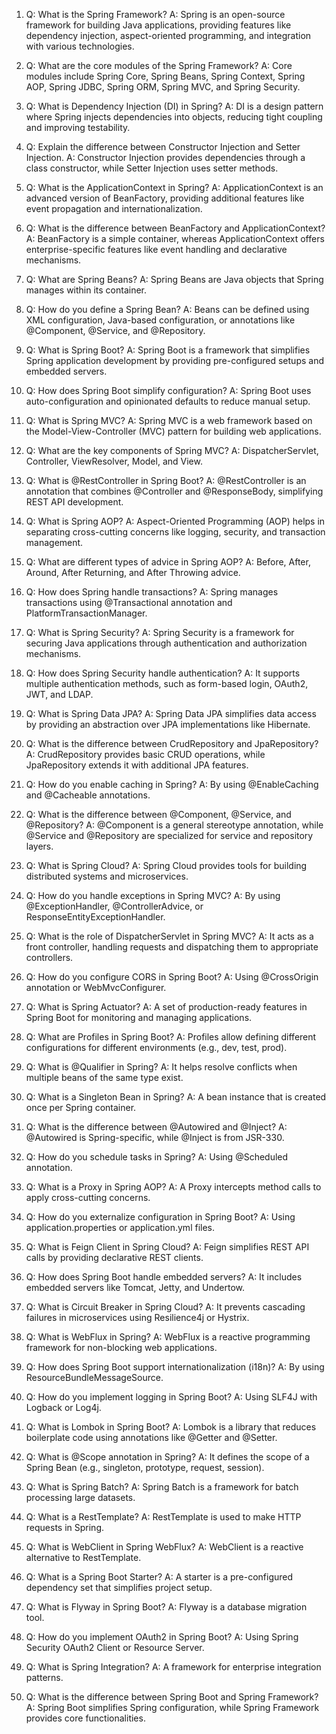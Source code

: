 1. Q: What is the Spring Framework?
   A: Spring is an open-source framework for building Java applications, providing features like dependency injection, aspect-oriented programming, and integration with various technologies.

2. Q: What are the core modules of the Spring Framework?
   A: Core modules include Spring Core, Spring Beans, Spring Context, Spring AOP, Spring JDBC, Spring ORM, Spring MVC, and Spring Security.

3. Q: What is Dependency Injection (DI) in Spring?
   A: DI is a design pattern where Spring injects dependencies into objects, reducing tight coupling and improving testability.

4. Q: Explain the difference between Constructor Injection and Setter Injection.
   A: Constructor Injection provides dependencies through a class constructor, while Setter Injection uses setter methods.

5. Q: What is the ApplicationContext in Spring?
   A: ApplicationContext is an advanced version of BeanFactory, providing additional features like event propagation and internationalization.

6. Q: What is the difference between BeanFactory and ApplicationContext?
   A: BeanFactory is a simple container, whereas ApplicationContext offers enterprise-specific features like event handling and declarative mechanisms.

7. Q: What are Spring Beans?
   A: Spring Beans are Java objects that Spring manages within its container.

8. Q: How do you define a Spring Bean?
   A: Beans can be defined using XML configuration, Java-based configuration, or annotations like @Component, @Service, and @Repository.

9. Q: What is Spring Boot?
   A: Spring Boot is a framework that simplifies Spring application development by providing pre-configured setups and embedded servers.

10. Q: How does Spring Boot simplify configuration?
    A: Spring Boot uses auto-configuration and opinionated defaults to reduce manual setup.

11. Q: What is Spring MVC?
    A: Spring MVC is a web framework based on the Model-View-Controller (MVC) pattern for building web applications.

12. Q: What are the key components of Spring MVC?
    A: DispatcherServlet, Controller, ViewResolver, Model, and View.

13. Q: What is @RestController in Spring Boot?
    A: @RestController is an annotation that combines @Controller and @ResponseBody, simplifying REST API development.

14. Q: What is Spring AOP?
    A: Aspect-Oriented Programming (AOP) helps in separating cross-cutting concerns like logging, security, and transaction management.

15. Q: What are different types of advice in Spring AOP?
    A: Before, After, Around, After Returning, and After Throwing advice.

16. Q: How does Spring handle transactions?
    A: Spring manages transactions using @Transactional annotation and PlatformTransactionManager.

17. Q: What is Spring Security?
    A: Spring Security is a framework for securing Java applications through authentication and authorization mechanisms.

18. Q: How does Spring Security handle authentication?
    A: It supports multiple authentication methods, such as form-based login, OAuth2, JWT, and LDAP.

19. Q: What is Spring Data JPA?
    A: Spring Data JPA simplifies data access by providing an abstraction over JPA implementations like Hibernate.

20. Q: What is the difference between CrudRepository and JpaRepository?
    A: CrudRepository provides basic CRUD operations, while JpaRepository extends it with additional JPA features.

21. Q: How do you enable caching in Spring?
    A: By using @EnableCaching and @Cacheable annotations.

22. Q: What is the difference between @Component, @Service, and @Repository?
    A: @Component is a general stereotype annotation, while @Service and @Repository are specialized for service and repository layers.

23. Q: What is Spring Cloud?
    A: Spring Cloud provides tools for building distributed systems and microservices.

24. Q: How do you handle exceptions in Spring MVC?
    A: By using @ExceptionHandler, @ControllerAdvice, or ResponseEntityExceptionHandler.

25. Q: What is the role of DispatcherServlet in Spring MVC?
    A: It acts as a front controller, handling requests and dispatching them to appropriate controllers.

26. Q: How do you configure CORS in Spring Boot?
    A: Using @CrossOrigin annotation or WebMvcConfigurer.

27. Q: What is Spring Actuator?
    A: A set of production-ready features in Spring Boot for monitoring and managing applications.

28. Q: What are Profiles in Spring Boot?
    A: Profiles allow defining different configurations for different environments (e.g., dev, test, prod).

29. Q: What is @Qualifier in Spring?
    A: It helps resolve conflicts when multiple beans of the same type exist.

30. Q: What is a Singleton Bean in Spring?
    A: A bean instance that is created once per Spring container.

31. Q: What is the difference between @Autowired and @Inject?
    A: @Autowired is Spring-specific, while @Inject is from JSR-330.

32. Q: How do you schedule tasks in Spring?
    A: Using @Scheduled annotation.

33. Q: What is a Proxy in Spring AOP?
    A: A Proxy intercepts method calls to apply cross-cutting concerns.

34. Q: How do you externalize configuration in Spring Boot?
    A: Using application.properties or application.yml files.

35. Q: What is Feign Client in Spring Cloud?
    A: Feign simplifies REST API calls by providing declarative REST clients.

36. Q: How does Spring Boot handle embedded servers?
    A: It includes embedded servers like Tomcat, Jetty, and Undertow.

37. Q: What is Circuit Breaker in Spring Cloud?
    A: It prevents cascading failures in microservices using Resilience4j or Hystrix.

38. Q: What is WebFlux in Spring?
    A: WebFlux is a reactive programming framework for non-blocking web applications.

39. Q: How does Spring Boot support internationalization (i18n)?
    A: By using ResourceBundleMessageSource.

40. Q: How do you implement logging in Spring Boot?
    A: Using SLF4J with Logback or Log4j.

41. Q: What is Lombok in Spring Boot?
    A: Lombok is a library that reduces boilerplate code using annotations like @Getter and @Setter.

42. Q: What is @Scope annotation in Spring?
    A: It defines the scope of a Spring Bean (e.g., singleton, prototype, request, session).

43. Q: What is Spring Batch?
    A: Spring Batch is a framework for batch processing large datasets.

44. Q: What is a RestTemplate?
    A: RestTemplate is used to make HTTP requests in Spring.

45. Q: What is WebClient in Spring WebFlux?
    A: WebClient is a reactive alternative to RestTemplate.

46. Q: What is a Spring Boot Starter?
    A: A starter is a pre-configured dependency set that simplifies project setup.

47. Q: What is Flyway in Spring Boot?
    A: Flyway is a database migration tool.

48. Q: How do you implement OAuth2 in Spring Boot?
    A: Using Spring Security OAuth2 Client or Resource Server.

49. Q: What is Spring Integration?
    A: A framework for enterprise integration patterns.

50. Q: What is the difference between Spring Boot and Spring Framework?
    A: Spring Boot simplifies Spring configuration, while Spring Framework provides core functionalities.
